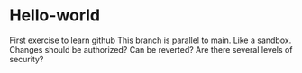 # Hello-world
First exercise to learn github
This branch is parallel to main. Like a sandbox. Changes should be authorized? Can be reverted? Are there several levels of security?
